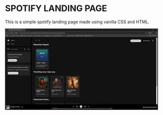 # SPOTIFY LANDING PAGE

This is a simple spotify landing page made using vanilla CSS and HTML.

![Spotify Screenshot](./spotify.png)
